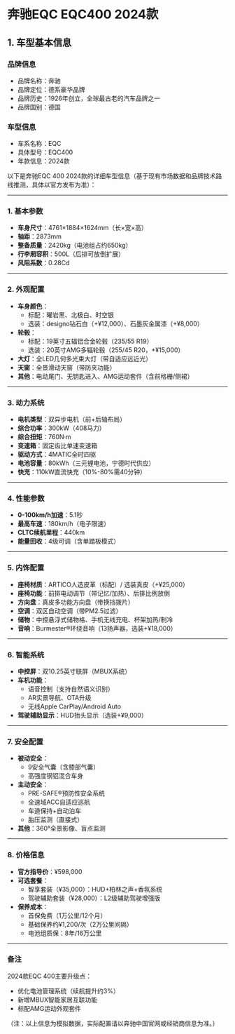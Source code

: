 
# 奔驰EQC EQC400 2024款
## 1. 车型基本信息
### 品牌信息
- 品牌名称：奔驰
- 品牌定位：德系豪华品牌
- 品牌历史：1926年创立，全球最古老的汽车品牌之一
- 品牌国别：德国

### 车型信息
- 车系名称：EQC
- 具体型号：EQC400
- 年款信息：2024款

以下是奔驰EQC 400 2024款的详细车型信息（基于现有市场数据和品牌技术路线推测，具体以官方发布为准）：

---

### **1. 基本参数**
- **车身尺寸**：4761×1884×1624mm（长×宽×高）  
- **轴距**：2873mm  
- **整备质量**：2420kg（电池组占约650kg）  
- **行李厢容积**：500L（后排可放倒扩展）  
- **风阻系数**：0.28Cd  

---

### **2. 外观配置**
- **车身颜色**：  
  - 标配：曜岩黑、北极白、时空银  
  - 选装：designo钻石白（+¥12,000）、石墨灰金属漆（+¥8,000）  
- **轮毂**：  
  - 标配：19英寸五辐铝合金轮毂（235/55 R19）  
  - 选装：20英寸AMG多辐轮毂（255/45 R20，+¥15,000）  
- **大灯**：全LED几何多光束大灯（带自适应远近光）  
- **天窗**：全景滑动天窗（带防夹功能）  
- **其他**：电动尾门、无钥匙进入、AMG运动套件（含前格栅/侧裙）  

---

### **3. 动力系统**
- **电机类型**：双异步电机（前+后轴布局）  
- **综合功率**：300kW（408马力）  
- **综合扭矩**：760N·m  
- **变速箱**：固定齿比单速变速箱  
- **驱动方式**：4MATIC全时四驱  
- **电池容量**：80kWh（三元锂电池，宁德时代供应）  
- **快充**：110kW直流快充（10%-80%需40分钟）  

---

### **4. 性能参数**
- **0-100km/h加速**：5.1秒  
- **最高车速**：180km/h（电子限速）  
- **CLTC续航里程**：440km  
- **能量回收**：4级可调（含单踏板模式）  

---

### **5. 内饰配置**
- **座椅材质**：ARTICO人造皮革（标配）/ 选装真皮（+¥25,000）  
- **座椅功能**：前排电动调节（带记忆/加热）、后排比例放倒  
- **方向盘**：真皮多功能方向盘（带换挡拨片）  
- **空调**：双区自动空调（带PM2.5过滤）  
- **储物**：中控悬浮式储物格、手机无线充电、杯架加热/制冷  
- **音响**：Burmester®环绕音响（13扬声器，选装+¥18,000）  

---

### **6. 智能系统**
- **中控屏**：双10.25英寸联屏（MBUX系统）  
- **车机功能**：  
  - 语音控制（支持自然语义识别）  
  - AR实景导航、OTA升级  
  - 无线Apple CarPlay/Android Auto  
- **驾驶辅助显示**：HUD抬头显示（选装+¥9,000）  

---

### **7. 安全配置**
- **被动安全**：  
  - 9安全气囊（含膝部气囊）  
  - 高强度钢铝混合车身  
- **主动安全**：  
  - PRE-SAFE®预防性安全系统  
  - 全速域ACC自适应巡航  
  - 车道保持+自动泊车  
  - 胎压监测（直接式）  
- **其他**：360°全景影像、盲点监测  

---

### **8. 价格信息**
- **官方指导价**：¥598,000  
- **可选套餐**：  
  - 智享套装（¥35,000）：HUD+柏林之声+香氛系统  
  - 驾驶辅助套装（¥28,000）：L2级辅助驾驶增强版  
- **保养成本**：  
  - 首保免费（1万公里/12个月）  
  - 基础保养约¥1,200/次（2万公里间隔）  
  - 电池组质保：8年/16万公里  

---

### **备注**  
2024款EQC 400主要升级点：  
- 优化电池管理系统（续航提升约3%）  
- 新增MBUX智能家居互联功能  
- 标配AMG运动外观套件  

（注：以上信息为模拟数据，实际配置请以奔驰中国官网或经销商信息为准。）
